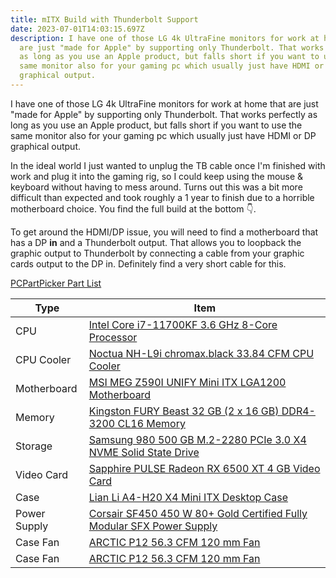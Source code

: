```yaml
---
title: mITX Build with Thunderbolt Support
date: 2023-07-01T14:03:15.697Z
description: I have one of those LG 4k UltraFine monitors for work at home that
  are just "made for Apple" by supporting only Thunderbolt. That works perfectly
  as long as you use an Apple product, but falls short if you want to use the
  same monitor also for your gaming pc which usually just have HDMI or DP
  graphical output.
---
```

I have one of those LG 4k UltraFine monitors for work at home that are just "made for Apple" by supporting only Thunderbolt. That works perfectly as long as you use an Apple product, but falls short if you want to use the same monitor also for your gaming pc which usually just have HDMI or DP graphical output.

In the ideal world I just wanted to unplug the TB cable once I'm finished with work and plug it into the gaming rig, so I could keep using the mouse & keyboard without having to mess around. Turns out this was a bit more difficult than expected and took roughly a 1 year to finish due to a horrible motherboard choice. You find the full build at the bottom 👇.

To get around the HDMI/DP issue, you will need to find a motherboard that has a DP **in** and a Thunderbolt output. That allows you to loopback the graphic output to Thunderbolt by connecting a cable from your graphic cards output to the DP in. Definitely find a very short cable for this.


[PCPartPicker Part List](https://pcpartpicker.com/list/DXzhsL)
<table class="pcpp-part-list">
  <thead>
    <tr>
      <th>Type</th>
      <th>Item</th>
    </tr>
  </thead>
  <tbody>
    <tr>
      <td class="pcpp-part-list-type">CPU</td>
      <td class="pcpp-part-list-item"><a href="https://pcpartpicker.com/product/Fgt9TW/intel-core-i7-11700kf-36-ghz-8-core-processor-bx8070811700kf">Intel Core i7-11700KF 3.6 GHz 8-Core Processor</a></td>
    </tr>
    <tr>
      <td class="pcpp-part-list-type">CPU Cooler</td>
      <td class="pcpp-part-list-item"><a href="https://pcpartpicker.com/product/vbLwrH/noctua-nh-l9i-chromaxblack-3384-cfm-cpu-cooler-nh-l9i-chromaxblack">Noctua NH-L9i chromax.black 33.84 CFM CPU Cooler</a></td>
    </tr>
    <tr>
      <td class="pcpp-part-list-type">Motherboard</td>
      <td class="pcpp-part-list-item"><a href="https://pcpartpicker.com/product/Dhytt6/msi-meg-z590i-unify-mini-itx-lga1200-motherboard-meg-z590i-unify">MSI MEG Z590I UNIFY Mini ITX LGA1200 Motherboard</a></td>
    </tr>
    <tr>
      <td class="pcpp-part-list-type">Memory</td>
      <td class="pcpp-part-list-item"><a href="https://pcpartpicker.com/product/3q2WGX/kingston-fury-beast-32-gb-2-x-16-gb-ddr4-3200-cl16-memory-kf432c16bbk232">Kingston FURY Beast 32 GB (2 x 16 GB) DDR4-3200 CL16 Memory</a></td>
    </tr>
    <tr>
      <td class="pcpp-part-list-type">Storage</td>
      <td class="pcpp-part-list-item"><a href="https://pcpartpicker.com/product/m6rRsY/samsung-980-500-gb-m2-2280-nvme-solid-state-drive-mz-v8v500bam">Samsung 980 500 GB M.2-2280 PCIe 3.0 X4 NVME Solid State Drive</a></td>
    </tr>
    <tr>
      <td class="pcpp-part-list-type">Video Card</td>
      <td class="pcpp-part-list-item"><a href="https://pcpartpicker.com/product/Mc7G3C/sapphire-radeon-rx-6500-xt-4-gb-pulse-video-card-11314-01-20g">Sapphire PULSE Radeon RX 6500 XT 4 GB Video Card</a></td>
    </tr>
    <tr>
      <td class="pcpp-part-list-type">Case</td>
      <td class="pcpp-part-list-item"><a href="https://pcpartpicker.com/product/jT7G3C/lian-li-a4-h20-x4-mini-itx-desktop-case-a4-h20-x4">Lian Li A4-H20 X4 Mini ITX Desktop Case</a></td>
    </tr>
    <tr>
      <td class="pcpp-part-list-type">Power Supply</td>
      <td class="pcpp-part-list-item"><a href="https://pcpartpicker.com/product/Dv38TW/corsair-power-supply-cp9020104na">Corsair SF450 450 W 80+ Gold Certified Fully Modular SFX Power Supply</a></td>
    </tr>
    <tr>
      <td class="pcpp-part-list-type">Case Fan</td>
      <td class="pcpp-part-list-item"><a href="https://pcpartpicker.com/product/68WfrH/arctic-p12-563-cfm-120-mm-fan-acfan00120a">ARCTIC P12 56.3 CFM 120 mm Fan</a></td>
    </tr>
    <tr>
      <td class="pcpp-part-list-type">Case Fan</td>
      <td class="pcpp-part-list-item"><a href="https://pcpartpicker.com/product/68WfrH/arctic-p12-563-cfm-120-mm-fan-acfan00120a">ARCTIC P12 56.3 CFM 120 mm Fan</a></td>
    </tr>
  </tbody>
</table>